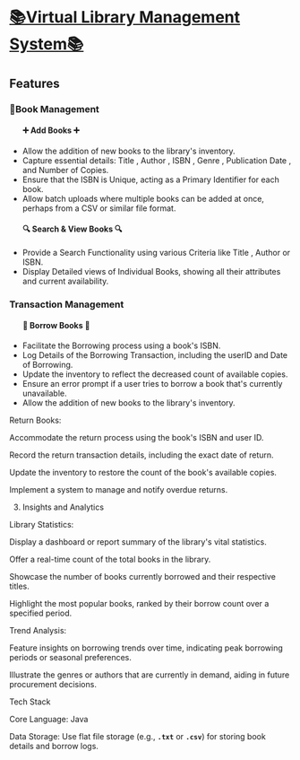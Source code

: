 <h1><u><b>📚Virtual Library Management System📚</b></u><br></h1>

<h2>Features</h2>
<h3>📕Book Management</h3>
<ul>
  <h4>➕ Add Books ➕</h4>
  <li>Allow the addition of new books to the library's inventory.</li>
  <li>Capture essential details: Title , Author , ISBN , Genre , Publication Date , and Number of Copies.</li>
  <li>Ensure that the ISBN is Unique, acting as a Primary Identifier for each book.</li>
  <li>Allow batch uploads where multiple books can be added at once, perhaps from a CSV or similar file format.</li>

  <h4>🔍 Search & View Books 🔍</h4>
  <li>Provide a Search Functionality using various Criteria like Title , Author or ISBN.</li>
  <li>Display Detailed views of Individual Books, showing all their attributes and current availability.</li>
</ul>

<h3>Transaction Management</h3>
<ul>
  <h4>📔 Borrow Books 📔</h4>
  <li>Facilitate the Borrowing process using a book's ISBN.</li>
  <li>Log Details of the Borrowing Transaction, including the userID and Date of Borrowing.</li>
  <li>Update the inventory to reflect the decreased count of available copies.</li>
  <li>Ensure an error prompt if a user tries to borrow a book that's currently unavailable.</li>
  <li>Allow the addition of new books to the library's inventory.</li>
</ul>


Return Books:

Accommodate the return process using the book's ISBN and user ID.

Record the return transaction details, including the exact date of return.

Update the inventory to restore the count of the book's available copies.

Implement a system to manage and notify overdue returns.

3. Insights and Analytics

Library Statistics:

Display a dashboard or report summary of the library's vital statistics.

Offer a real-time count of the total books in the library.

Showcase the number of books currently borrowed and their respective titles.

Highlight the most popular books, ranked by their borrow count over a specified period.

Trend Analysis:

Feature insights on borrowing trends over time, indicating peak borrowing periods or seasonal preferences.

Illustrate the genres or authors that are currently in demand, aiding in future procurement decisions.

Tech Stack

Core Language: Java

Data Storage: Use flat file storage (e.g., **`.txt`** or **`.csv`**) for storing book details and borrow logs.
